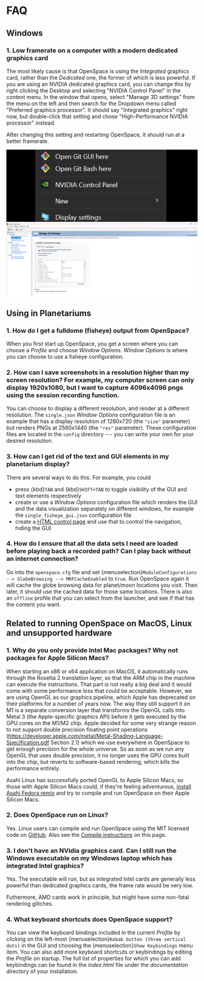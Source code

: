 # FAQ
## Windows
### 1. Low framerate on a computer with a modern dedicated graphics card
The most likely cause is that OpenSpace is using the _Integrated_ graphics card, rather than the _Dedicated_ one, the former of which is less powerful. If you are using an NVIDIA dedicated graphics card, you can change this by right clicking the Desktop and selecting "NVIDIA Control Panel" in the context menu. In the window that opens, select "Manage 3D settings" from the menu on the left and then search for the Dropdown menu called "Preferred graphics processor". It should say "Integrated graphics" right now, but double-click that setting and chose "High-Performance NVIDIA processor" instead.

After changing this setting and restarting OpenSpace, it should run at a better framerate.

![Windows context menu](context-menu.png)
![NVIDIA control panel](control-panel.png)

## Using in Planetariums
### 1. How do I get a fulldome (fisheye) output from OpenSpace?
When you first start up OpenSpace, you get a screen where you can choose a _Profile_ and choose _Window Options_. _Window Options_ is where you can choose to use a fisheye configuration.

### 2. How can I save screenshots in a resolution higher than my screen resolution? For example, my computer screen can only display 1920x1080, but I want to capture 4096x4096 pngs using the session recording function.
You can choose to display a different resolution, and render at a different resolution. The `single.json` _Window Options_ configuration file is an example that has a display resolution of 1280x720 (the `"size"` parameter) but renders PNGs at 2560x1440 (the `"res"` parameter). These configuration files are located in the `config` directory --- you can write your own for your desired resolution.

### 3. How can I get rid of the text and GUI elements in my planetarium display?
There are several ways to do this. For example, you could
- press {kbd}`TAB` and {kbd}`SHIFT+TAB` to toggle visibility of the GUI and text elements respectively
- create or use a _Window Options_ configuration file which renders the GUI and the data visualization separately on different windows, for example the `single_fisheye_gui.json` configuration file
- create a [HTML control page](/how-to/html-controls-setup/index) and use that to control the navigation, hiding the GUI

### 4. How do I ensure that all the data sets I need are loaded before playing back a recorded path? Can I play back without an internet connection?
Go into the `openspace.cfg` file and set {menuselection}`ModuleConfigurations --> GlobeBrowsing --> MRFCacheEnabled` to `true`. Run OpenSpace again it will cache the globe browsing data for planet/moon locations you visit. Then later, it should use the cached data for those same locations. There is also an `offline` profile that you can select from the launcher, and see if that has the content you want.

## Related to running OpenSpace on MacOS, Linux and unsupported hardware
### 1. Why do you only provide Intel Mac packages? Why not packages for Apple Silicon Macs?
When starting an x86 or x64 application on MacOS, it automatically runs through the Rosetta 2 translation layer, so that the ARM chip in the machine can execute the instructions.  That part is not really a big deal and it would come with some performance loss that could be acceptable.  However, we are using OpenGL as our graphics pipeline, which Apple has deprecated on their platforms for a number of years now.  The way they still support it on M1 is a separate conversion layer that transforms the OpenGL calls into Metal 3 (the Apple-specific graphics API) before it gets executed by the GPU cores on the M1/M2 chip.  Apple decided for some very strange reason to not support double precision floating point operations (https://developer.apple.com/metal/Metal-Shading-Language-Specification.pdf Section 2.1) which we use everywhere in OpenSpace to get enough precision for the whole universe. So as soon as we run any OpenGL that uses double precision, it no longer uses the GPU cores built into the chip, but reverts to software-based rendering, which kills the performance entirely.

Asahi Linux has successfully ported OpenGL to Apple Silicon Macs, so those with Apple Silicon Macs could, if they're feeling adventurous, [install Asahi Fedora remix](https://asahilinux.org/fedora/) and try to compile and run OpenSpace on their Apple Silicon Macs.

### 2. Does OpenSpace run on Linux?
Yes. Linux users can compile and run OpenSpace using the MIT licensed code on [GitHub](https://github.com/OpenSpace/OpenSpace). Also see the [Compile instructions](/dev/compiling/index) on this page.

### 3. I don't have an NVidia graphics card. Can I still run the Windows executable on my Windows laptop which has integrated Intel graphics?
Yes. The executable will run, but as integrated Intel cards are generally less powerful than dedicated graphics cards, the frame rate would be very low.

Futhermore, AMD cards work in principle, but might have some non-fatal rendering glitches.

### 4. What keyboard shortcuts does OpenSpace support?
You can view the keyboard bindings included in the current _Profile_ by clicking on the left-most {menuselection}`Kebab button (three vertical dots)` in the GUI and choosing the {menuselection}`Show Keybindings` menu item. You can also add more keyboard shortcuts or keybindings by editing the _Profile_ on startup. The full list of properties for which you can add keybindings can be found in the _index.html_ file under the _documentation_ directory of your installation.
